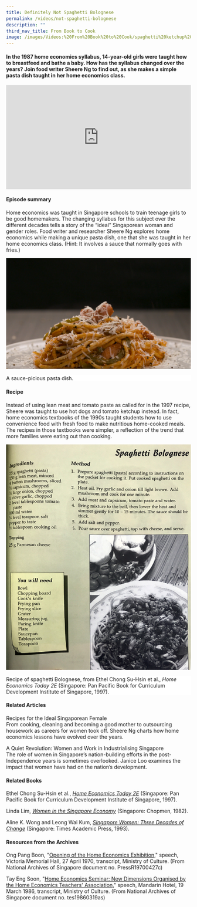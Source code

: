 ```yaml
---
title: Definitely Not Spaghetti Bolognese
permalink: /videos/not-spaghetti-bolognese
description: ""
third_nav_title: From Book to Cook
image: /images/Videos:%20From%20Book%20to%20Cook/spaghetti%20ketchup%20measuring%20technique.png
---
```

#### In the 1987 home economics syllabus, 14-year-old girls were taught how to breastfeed and bathe a baby. How has the syllabus changed over the years? Join food writer Sheere Ng to find out, as she makes a simple pasta dish taught in her home economics class.

<style>.embed-container {position: relative; padding-bottom: 56.25%; height: 0; overflow: hidden; max-width: 100%; } .embed-container iframe, .embed-container object, .embed-container embed { position: absolute; top: 0; left: 0; width: 100%; height: 100%; }</style><div class='embed-container'><iframe src="https://www.youtube.com/embed/w_d1IQKeguM" frameborder='0' allowfullscreen></iframe></div>

#### **Episode summary** ####
Home economics was taught in Singapore schools to train teenage girls to be good homemakers. The changing syllabus for this subject over the different decades tells a story of the “ideal” Singaporean woman and gender roles. Food writer and researcher Sheere Ng explores home economics while making a unique pasta dish, one that she was taught in her home economics class. (Hint: It involves a sauce that normally goes with fries.)

![](/images/Videos:%20From%20Book%20to%20Cook/spaghetti%20ketchup.png)
<div style="background-color: white;">A sauce-picious pasta dish.</div>


#### **Recipe**
Instead of using lean meat and tomato paste as called for in the 1997 recipe, Sheere was taught to use hot dogs and tomato ketchup instead. In fact, home economics textbooks of the 1990s taught students how to use convenience food with fresh food to make nutritious home-cooked meals. The recipes in those textbooks were simpler, a reflection of the trend that more families were eating out than cooking.  

![](/images/Videos:%20From%20Book%20to%20Cook/home%20econs%20recipe.jpg)
<div style="background-color: white;">Recipe of spaghetti Bolognese, from Ethel Chong Su-Hsin et al., <i>Home Economics Today 2E</i> (Singapore: Pan Pacific Book for Curriculum Development Institute of Singapore, 1997).</div>

#### **Related Articles**
<a style="text-decoration: none;" href="/vol-13/issue-4/jan-mar-2018/ideal-sgporean-female"> Recipes for the Ideal Singaporean Female</a>
<br>From cooking, cleaning and becoming a good mother to outsourcing housework as careers for women took off. Sheere Ng charts how home economics lessons have evolved over the years.

<a style="text-decoration: none;" href="/vol-10/issue-2/jul-sep-2014/nation-building-women-singapore">A Quiet Revolution: Women and Work in Industrialising Singapore</a>
<br>The role of women in Singapore’s nation-building efforts in the post-Independence years is sometimes overlooked. Janice Loo examines the impact that women have had on the nation’s development.

#### **Related Books**
Ethel Chong Su-Hsin et al., *[Home Economics Today 2E](https://eservice.nlb.gov.sg/item_holding.aspx?bid=8888488)* (Singapore: Pan Pacific Book for Curriculum Development Institute of Singapore, 1997).

Linda Lim, *[Women in the Singapore Economy](https://eservice.nlb.gov.sg/item_holding.aspx?bid=4080228)* (Singapore: Chopmen, 1982).

Aline K. Wong and Leong Wai Kum, *[Singapore Women: Three Decades of Change](https://eservice.nlb.gov.sg/item_holding.aspx?bid=6442564)* (Singapore: Times Academic Press, 1993).

#### **Resources from the Archives**
Ong Pang Boon, "[Opening of the Home Economics Exhibition](https://www.nas.gov.sg/archivesonline/speeches/record-details/7a96fb67-115d-11e3-83d5-0050568939ad)," speech, Victoria Memorial Hall, 27 April 1970, transcript, Ministry of Culture. (From National Archives of Singapore document no. PressR19700427c)

Tay Eng Soon, "[Home Economics Seminar: New Dimensions Organised by the Home Economics Teachers' Association](https://www.nas.gov.sg/archivesonline/speeches/record-details/736f9de6-115d-11e3-83d5-0050568939ad)," speech, Mandarin Hotel, 19 March 1986, transcript, Ministry of Culture. (From National Archives of Singapore document no. tes19860319as)
